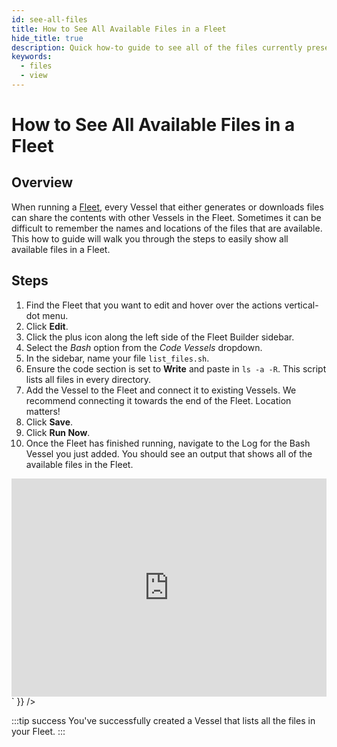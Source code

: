 ```yaml
---
id: see-all-files
title: How to See All Available Files in a Fleet
hide_title: true
description: Quick how-to guide to see all of the files currently present within a fleet.
keywords:
  - files
  - view
---
```


# How to See All Available Files in a Fleet

## Overview

When running a [Fleet](../../reference/fleets/fleets-overview.md), every Vessel that either generates or downloads files can share the contents with other Vessels in the Fleet. Sometimes it can be difficult to remember the names and locations of the files that are available. This how to guide will walk you through the steps to easily show all available files in a Fleet.

## Steps

1. Find the Fleet that you want to edit and hover over the actions vertical-dot menu.
2. Click **Edit**. 
3. Click the plus icon along the left side of the Fleet Builder sidebar.
4. Select the _Bash_ option from the _Code Vessels_ dropdown.
5. In the sidebar, name your file `list_files.sh`.
6. Ensure the code section is set to **Write** and paste in `ls -a -R`. This script lists all files in every directory.
7. Add the Vessel to the Fleet and connect it to existing Vessels. We recommend connecting it towards the end of the Fleet. Location matters!
8. Click **Save**.
9. Click **Run Now**.
10. Once the Fleet has finished running, navigate to the Log for the Bash Vessel you just added. You should see an output that shows all of the available files in the Fleet.

<div dangerouslySetInnerHTML={{ __html: `<div style="position: relative; padding-bottom: calc(61.02212051868803% + 41px); height: 0;"><iframe src="https://demo.arcade.software/mLzyXU3sYE4U3Gk21jT3?embed" frameborder="0" loading="lazy" webkitallowfullscreen mozallowfullscreen allowfullscreen style="position: absolute; top: 0; left: 0; width: 100%; height: 100%;color-scheme: light;" title="How to See All Available Files in a Fleet"></iframe></div>` }} />

:::tip success
You've successfully created a Vessel that lists all the files in your Fleet.
:::


